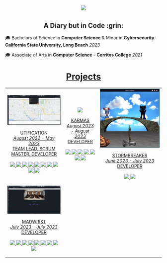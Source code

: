 <!--# Hi there, Im Joseph 👋-->
<h1 align="center">
    <img src="https://readme-typing-svg.herokuapp.com/?font=Righteous&size=35&center=true&vCenter=true&width=500&height=70&duration=4000&lines=Hi+There!+I'm+Joseph+👋;" />
</h1>

<h2 align="center">A Diary but in Code :grin:</h2>

:mortar_board: Bachelors of Science in **Computer Science** & Minor in **Cybersecurity** - **California State University, Long Beach** *2023*

:mortar_board: Associate of Arts in **Computer Science** - **Cerritos College** *2021*


<!-- Project Card in README.md -->
<h1 align="center">
    <a href="https://github.com/JosephArmas/side-quest/tree/main">Projects</a>    
</h1>
<table>
  <tr>  
    <td align="center">
      <a href="https://github.com/JosephArmas/side-quest/tree/main/utification">
        <img src="https://github.com/JosephArmas/side-quest/blob/main/assets/utification-events.gif">
      </a>
        <a href="https://github.com/JosephArmas/side-quest/tree/main/utification">
            <p>
                UTIFICATION
                <br>
                <i>August 2022 - May 2023</i>
                <br>
                TEAM LEAD, SCRUM MASTER, DEVELOPER
                <br>
                <br>
                <img src="https://img.shields.io/badge/c%23-%23239120.svg?style=for-the-badge&logo=c-sharp&logoColor=white">
                <img src="https://img.shields.io/badge/.NET-5C2D91?style=for-the-badge&logo=.net&logoColor=white">
                <img src="https://img.shields.io/badge/javascript-%23323330.svg?style=for-the-badge&logo=javascript&logoColor=%23F7DF1E">
                <img src="https://img.shields.io/badge/html5-%23E34F26.svg?style=for-the-badge&logo=html5&logoColor=white">
                <img src="https://img.shields.io/badge/css3-%231572B6.svg?style=for-the-badge&logo=css3&logoColor=white">
                <img src="https://img.shields.io/badge/Microsoft%20SQL%20Server-CC2927?style=for-the-badge&logo=microsoft%20sql%20server&logoColor=white">
                <img src="https://img.shields.io/badge/AWS-%23FF9900.svg?style=for-the-badge&logo=amazon-aws&logoColor=white">
                <img src="https://img.shields.io/badge/figma-%23F24E1E.svg?style=for-the-badge&logo=figma&logoColor=white">
                <img src="https://img.shields.io/badge/node.js-6DA55F?style=for-the-badge&logo=node.js&logoColor=white">
                <img src="https://img.shields.io/badge/-cypress-%23E5E5E5?style=for-the-badge&logo=cypress&logoColor=058a5e">
            </p>
        </a>
    </td>
    <td align="center">
      <a href="https://github.com/JosephArmas/side-quest/tree/main/karmas">
        <img src="https://github.com/JosephArmas/side-quest/blob/main/assets/karmas-demo.gif">
      </a>
        <a href="https://github.com/JosephArmas/side-quest/tree/main/karmas">
            <p>
                KARMAS
                <br>
                <i>August 2023 - August 2023</i>
                <br>
                DEVELOPER
                <br>
                <br>
                <img src="https://img.shields.io/badge/typescript-%23007ACC.svg?style=for-the-badge&logo=typescript&logoColor=white">
                 <img src="https://img.shields.io/badge/html5-%23E34F26.svg?style=for-the-badge&logo=html5&logoColor=white">
                <img src="https://img.shields.io/badge/css3-%231572B6.svg?style=for-the-badge&logo=css3&logoColor=white">
              <img src="https://img.shields.io/badge/react-%2320232a.svg?style=for-the-badge&logo=react&logoColor=%2361DAFB">
              <img src="https://img.shields.io/badge/vite-%23646CFF.svg?style=for-the-badge&logo=vite&logoColor=white">
              <img src="https://img.shields.io/badge/tailwindcss-%2338B2AC.svg?style=for-the-badge&logo=tailwind-css&logoColor=white">
              <img src="https://img.shields.io/badge/daisyui-5A0EF8?style=for-the-badge&logo=daisyui&logoColor=white">
            </p>
        </a>
    </td>
    <td align="center">
      <a href="https://github.com/JosephArmas/side-quest/tree/main/stormbreaker">
        <img src="https://github.com/JosephArmas/side-quest/blob/main/assets/hammer-drop.gif">
      </a>
        <a href="https://github.com/JosephArmas/side-quest/tree/main/stormbreaker">
            <p>
                STORMBREAKER
                <br>
                <i>June 2023 - July 2023</i>
                <br>
                DEVELOPER
                <br>
                <br>
                <img src="https://img.shields.io/badge/python-3670A0?style=for-the-badge&logo=python&logoColor=ffdd54">
                <img src="https://img.shields.io/badge/OpenGL-%23FFFFFF.svg?style=for-the-badge&logo=opengl">
            </p>
        </a>
    </td>
  </tr>

  <tr>
    <td align="center">
      <a href="https://github.com/JosephArmas/side-quest/tree/main/madwrist">
        <img src="https://github.com/JosephArmas/side-quest/blob/main/assets/wadwrist-demo.gif">
      </a>
        <a href="https://github.com/JosephArmas/side-quest/tree/main/madwrist">
            <p>
                MADWRIST
                <br>
                <i>July 2023 - July 2023</i>
                <br>
                DEVELOPER
                <br>
                <br>
                    <img src="https://img.shields.io/badge/python-3670A0?style=for-the-badge&logo=python&logoColor=ffdd54">
                <img src="https://img.shields.io/badge/flask-%23000.svg?style=for-the-badge&logo=flask&logoColor=white">
                <img src="https://img.shields.io/badge/typescript-%23007ACC.svg?style=for-the-badge&logo=typescript&logoColor=white">
                <img src="https://img.shields.io/badge/html5-%23E34F26.svg?style=for-the-badge&logo=html5&logoColor=white">
                <img src="https://img.shields.io/badge/css3-%231572B6.svg?style=for-the-badge&logo=css3&logoColor=white">
                <img src="https://img.shields.io/badge/react-%2320232a.svg?style=for-the-badge&logo=react&logoColor=%2361DAFB">
                <img src="https://img.shields.io/badge/vite-%23646CFF.svg?style=for-the-badge&logo=vite&logoColor=white">
                <img src="https://img.shields.io/badge/tailwindcss-%2338B2AC.svg?style=for-the-badge&logo=tailwind-css&logoColor=white">
                <img src="https://img.shields.io/badge/daisyui-5A0EF8?style=for-the-badge&logo=daisyui&logoColor=white">
            </p>
        </a>  
    </td>
  </tr>
</table>

